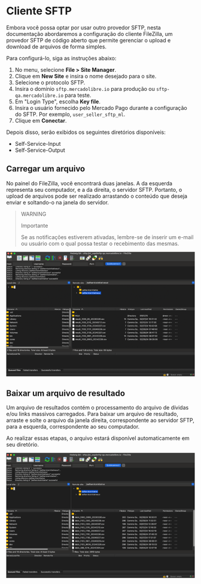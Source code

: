 # Cliente SFTP

Embora você possa optar por usar outro provedor SFTP, nesta documentação abordaremos a configuração do cliente FileZilla, um provedor SFTP de código aberto que permite gerenciar o upload e download de arquivos de forma simples.

Para configurá-lo, siga as instruções abaixo:

1. No menu, selecione **File > Site Manager**.
2. Clique em **New Site** e insira o nome desejado para o site.
3. Selecione o protocolo SFTP.
4. Insira o domínio `sftp.mercadolibre.io` para produção ou `sftp-qa.mercadolibre.io` para teste.
5. Em "Login Type", escolha **Key file**.
6. Insira o usuário fornecido pelo Mercado Pago durante a configuração do SFTP. Por exemplo, `user_seller_sftp_ml`.
7. Clique em **Conectar**.

Depois disso, serão exibidos os seguintes diretórios disponíveis:
- Self-Service-Input
- Self-Service-Output

## Carregar um arquivo

No painel do FileZilla, você encontrará duas janelas. A da esquerda representa seu computador, e a da direita, o servidor SFTP. Portanto, o upload de arquivos pode ser realizado arrastando o conteúdo que deseja enviar e soltando-o na janela do servidor.

> WARNING
>
> Importante
>
> Se as notificações estiverem ativadas, lembre-se de inserir um e-mail ou usuário com o qual possa testar o recebimento das mesmas.

![1](/images/recaudos/filezilla1.png)

## Baixar um arquivo de resultado

Um arquivo de resultados contém o processamento do arquivo de dívidas e/ou links massivos carregados. Para baixar um arquivo de resultado, arraste e solte o arquivo da janela direita, correspondente ao servidor SFTP, para a esquerda, correspondente ao seu computador.

Ao realizar essas etapas, o arquivo estará disponível automaticamente em seu diretório.

![2](/images/recaudos/filezilla2.png)